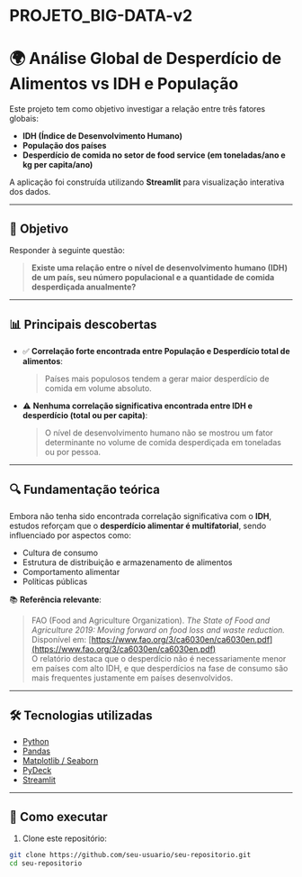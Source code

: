 # PROJETO_BIG-DATA-v2

# 🌍 Análise Global de Desperdício de Alimentos vs IDH e População

Este projeto tem como objetivo investigar a relação entre três fatores globais:

- **IDH (Índice de Desenvolvimento Humano)**
- **População dos países**
- **Desperdício de comida no setor de food service (em toneladas/ano e kg per capita/ano)**

A aplicação foi construída utilizando **Streamlit** para visualização interativa dos dados.

---

## 🎯 Objetivo

Responder à seguinte questão:

> **Existe uma relação entre o nível de desenvolvimento humano (IDH) de um país, seu número populacional e a quantidade de comida desperdiçada anualmente?**

---

## 📊 Principais descobertas

- ✅ **Correlação forte encontrada entre População e Desperdício total de alimentos**:  
  > Países mais populosos tendem a gerar maior desperdício de comida em volume absoluto.

- ⚠️ **Nenhuma correlação significativa encontrada entre IDH e desperdício (total ou per capita)**:  
  > O nível de desenvolvimento humano não se mostrou um fator determinante no volume de comida desperdiçada em toneladas ou por pessoa.

---

## 🔍 Fundamentação teórica

Embora não tenha sido encontrada correlação significativa com o **IDH**, estudos reforçam que o **desperdício alimentar é multifatorial**, sendo influenciado por aspectos como:

- Cultura de consumo
- Estrutura de distribuição e armazenamento de alimentos
- Comportamento alimentar
- Políticas públicas

📚 **Referência relevante**:
> FAO (Food and Agriculture Organization). *The State of Food and Agriculture 2019: Moving forward on food loss and waste reduction.*  
> Disponível em: [https://www.fao.org/3/ca6030en/ca6030en.pdf](https://www.fao.org/3/ca6030en/ca6030en.pdf)  
> O relatório destaca que o desperdício não é necessariamente menor em países com alto IDH, e que desperdícios na fase de consumo são mais frequentes justamente em países desenvolvidos.

---

## 🛠️ Tecnologias utilizadas

- [Python](https://www.python.org/)
- [Pandas](https://pandas.pydata.org/)
- [Matplotlib / Seaborn](https://matplotlib.org/)
- [PyDeck](https://pydeck.gl/)
- [Streamlit](https://streamlit.io/)

---

## 🚀 Como executar

1. Clone este repositório:
```bash
git clone https://github.com/seu-usuario/seu-repositorio.git
cd seu-repositorio
